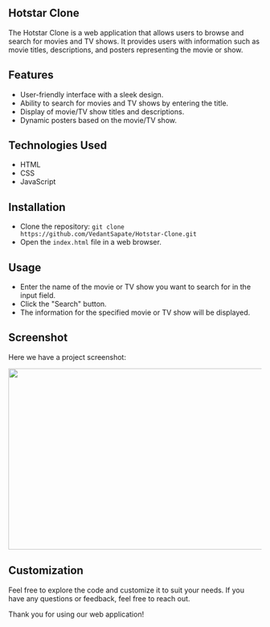 ## Hotstar Clone

The Hotstar Clone is a web application that allows users to browse and search for movies and TV shows. It provides users with information such as movie titles, descriptions, and posters representing the movie or show.

## Features

- User-friendly interface with a sleek design.
- Ability to search for movies and TV shows by entering the title.
- Display of movie/TV show titles and descriptions.
- Dynamic posters based on the movie/TV show.

## Technologies Used

- HTML
- CSS
- JavaScript

## Installation

- Clone the repository: `git clone https://github.com/VedantSapate/Hotstar-Clone.git`
- Open the `index.html` file in a web browser.

## Usage

- Enter the name of the movie or TV show you want to search for in the input field.
- Click the "Search" button.
- The information for the specified movie or TV show will be displayed.

## Screenshot

Here we have a project screenshot:

<p align="center">
<img src="![Screenshot](https://github.com/VedantSapate/Hotstar-Clone/assets/144541195/94136c2e-d868-476c-86dc-5a92af4f583c)
" width="640" height="360" />
</p>

## Customization

Feel free to explore the code and customize it to suit your needs. If you have any questions or feedback, feel free to reach out.

Thank you for using our web application!
